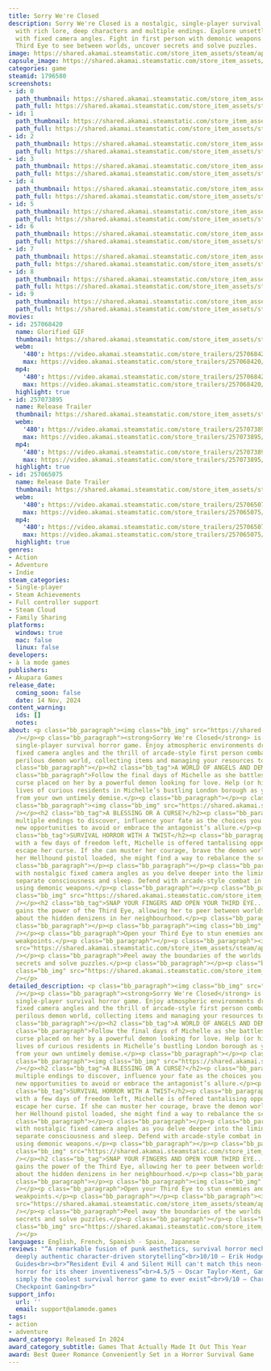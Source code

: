 ```yaml
---
title: Sorry We're Closed
description: Sorry We're Closed is a nostalgic, single-player survival horror game
  with rich lore, deep characters and multiple endings. Explore unsettling locations
  with fixed camera angles. Fight in first person with demonic weapons. Open your
  Third Eye to see between worlds, uncover secrets and solve puzzles.
image: https://shared.akamai.steamstatic.com/store_item_assets/steam/apps/1796580/header.jpg?t=1732828902
capsule_image: https://shared.akamai.steamstatic.com/store_item_assets/steam/apps/1796580/capsule_231x87.jpg?t=1732828902
categories: game
steamid: 1796580
screenshots:
- id: 0
  path_thumbnail: https://shared.akamai.steamstatic.com/store_item_assets/steam/apps/1796580/ss_046a43c4d686ed9a7405e8c32d9030bc5c427423.600x338.jpg?t=1732828902
  path_full: https://shared.akamai.steamstatic.com/store_item_assets/steam/apps/1796580/ss_046a43c4d686ed9a7405e8c32d9030bc5c427423.1920x1080.jpg?t=1732828902
- id: 1
  path_thumbnail: https://shared.akamai.steamstatic.com/store_item_assets/steam/apps/1796580/ss_44e1a413a0455638acfa1e7c15564d550243c662.600x338.jpg?t=1732828902
  path_full: https://shared.akamai.steamstatic.com/store_item_assets/steam/apps/1796580/ss_44e1a413a0455638acfa1e7c15564d550243c662.1920x1080.jpg?t=1732828902
- id: 2
  path_thumbnail: https://shared.akamai.steamstatic.com/store_item_assets/steam/apps/1796580/ss_205a1482cfe81add95e03358068c6b14ea32f689.600x338.jpg?t=1732828902
  path_full: https://shared.akamai.steamstatic.com/store_item_assets/steam/apps/1796580/ss_205a1482cfe81add95e03358068c6b14ea32f689.1920x1080.jpg?t=1732828902
- id: 3
  path_thumbnail: https://shared.akamai.steamstatic.com/store_item_assets/steam/apps/1796580/ss_2ec72d398f2d6a48eb75cdf18f54260b39d60b9c.600x338.jpg?t=1732828902
  path_full: https://shared.akamai.steamstatic.com/store_item_assets/steam/apps/1796580/ss_2ec72d398f2d6a48eb75cdf18f54260b39d60b9c.1920x1080.jpg?t=1732828902
- id: 4
  path_thumbnail: https://shared.akamai.steamstatic.com/store_item_assets/steam/apps/1796580/ss_51baefc9613aaa46ea274db0b34fdeba86f2295b.600x338.jpg?t=1732828902
  path_full: https://shared.akamai.steamstatic.com/store_item_assets/steam/apps/1796580/ss_51baefc9613aaa46ea274db0b34fdeba86f2295b.1920x1080.jpg?t=1732828902
- id: 5
  path_thumbnail: https://shared.akamai.steamstatic.com/store_item_assets/steam/apps/1796580/ss_1fcf82f67d54c6d294c23d1bbf7b8b09241642bb.600x338.jpg?t=1732828902
  path_full: https://shared.akamai.steamstatic.com/store_item_assets/steam/apps/1796580/ss_1fcf82f67d54c6d294c23d1bbf7b8b09241642bb.1920x1080.jpg?t=1732828902
- id: 6
  path_thumbnail: https://shared.akamai.steamstatic.com/store_item_assets/steam/apps/1796580/ss_ee25388a6223b7529547f31342f56139f9c6be4e.600x338.jpg?t=1732828902
  path_full: https://shared.akamai.steamstatic.com/store_item_assets/steam/apps/1796580/ss_ee25388a6223b7529547f31342f56139f9c6be4e.1920x1080.jpg?t=1732828902
- id: 7
  path_thumbnail: https://shared.akamai.steamstatic.com/store_item_assets/steam/apps/1796580/ss_6570d492bef419104adaf1c35de62437e82f50ce.600x338.jpg?t=1732828902
  path_full: https://shared.akamai.steamstatic.com/store_item_assets/steam/apps/1796580/ss_6570d492bef419104adaf1c35de62437e82f50ce.1920x1080.jpg?t=1732828902
- id: 8
  path_thumbnail: https://shared.akamai.steamstatic.com/store_item_assets/steam/apps/1796580/ss_f09b7daa509bf8dc45e16ae8d75053fe1d2a909d.600x338.jpg?t=1732828902
  path_full: https://shared.akamai.steamstatic.com/store_item_assets/steam/apps/1796580/ss_f09b7daa509bf8dc45e16ae8d75053fe1d2a909d.1920x1080.jpg?t=1732828902
- id: 9
  path_thumbnail: https://shared.akamai.steamstatic.com/store_item_assets/steam/apps/1796580/ss_080fe2bfe941d396a6fc1344670897af0dbf9322.600x338.jpg?t=1732828902
  path_full: https://shared.akamai.steamstatic.com/store_item_assets/steam/apps/1796580/ss_080fe2bfe941d396a6fc1344670897af0dbf9322.1920x1080.jpg?t=1732828902
movies:
- id: 257068420
  name: Glorified GIF
  thumbnail: https://shared.akamai.steamstatic.com/store_item_assets/steam/apps/257068420/0ab077a33d519e297a3e7ebbab3ec25b4d4ed89f/movie_600x337.jpg?t=1729887400
  webm:
    '480': https://video.akamai.steamstatic.com/store_trailers/257068420/movie480_vp9.webm?t=1729887400
    max: https://video.akamai.steamstatic.com/store_trailers/257068420/movie_max_vp9.webm?t=1729887400
  mp4:
    '480': https://video.akamai.steamstatic.com/store_trailers/257068420/movie480.mp4?t=1729887400
    max: https://video.akamai.steamstatic.com/store_trailers/257068420/movie_max.mp4?t=1729887400
  highlight: true
- id: 257073895
  name: Release Trailer
  thumbnail: https://shared.akamai.steamstatic.com/store_item_assets/steam/apps/257073895/821037c83ef40790f1bc965d30b746ecf52676d0/movie_600x337.jpg?t=1731606976
  webm:
    '480': https://video.akamai.steamstatic.com/store_trailers/257073895/movie480_vp9.webm?t=1731606976
    max: https://video.akamai.steamstatic.com/store_trailers/257073895/movie_max_vp9.webm?t=1731606976
  mp4:
    '480': https://video.akamai.steamstatic.com/store_trailers/257073895/movie480.mp4?t=1731606976
    max: https://video.akamai.steamstatic.com/store_trailers/257073895/movie_max.mp4?t=1731606976
  highlight: true
- id: 257065075
  name: Release Date Trailer
  thumbnail: https://shared.akamai.steamstatic.com/store_item_assets/steam/apps/257065075/15860acd144672c8f7c2355bea6045736e9b4362/movie_600x337.jpg?t=1731606981
  webm:
    '480': https://video.akamai.steamstatic.com/store_trailers/257065075/movie480_vp9.webm?t=1731606981
    max: https://video.akamai.steamstatic.com/store_trailers/257065075/movie_max_vp9.webm?t=1731606981
  mp4:
    '480': https://video.akamai.steamstatic.com/store_trailers/257065075/movie480.mp4?t=1731606981
    max: https://video.akamai.steamstatic.com/store_trailers/257065075/movie_max.mp4?t=1731606981
  highlight: true
genres:
- Action
- Adventure
- Indie
steam_categories:
- Single-player
- Steam Achievements
- Full controller support
- Steam Cloud
- Family Sharing
platforms:
  windows: true
  mac: false
  linux: false
developers:
- à la mode games
publishers:
- Akupara Games
release_date:
  coming_soon: false
  date: 14 Nov, 2024
content_warning:
  ids: []
  notes:
about: <p class="bb_paragraph"><img class="bb_img" src="https://shared.akamai.steamstatic.com/store_item_assets/steam/apps/1796580/extras/swc_-_banner.png?t=1732828902"
  /></p><p class="bb_paragraph"><strong>Sorry We're Closed</strong> is a nostalgic,
  single-player survival horror game. Enjoy atmospheric environments driven by classic
  fixed camera angles and the thrill of arcade-style first person combat. Enter the
  perilous demon world, collecting items and managing your resources to stay alive.</p><p
  class="bb_paragraph"></p><h2 class="bb_tag">A WORLD OF ANGELS AND DEMONS</h2><p
  class="bb_paragraph">Follow the final days of Michelle as she battles to break the
  curse placed on her by a powerful demon looking for love. Help (or hinder!) the
  lives of curious residents in Michelle’s bustling London borough as you pursue freedom
  from your own untimely demise.</p><p class="bb_paragraph"></p><p class="bb_paragraph"></p><p
  class="bb_paragraph"><img class="bb_img" src="https://shared.akamai.steamstatic.com/store_item_assets/steam/apps/1796580/extras/swc_-_character.gif?t=1732828902"
  /></p><h2 class="bb_tag">A BLESSING OR A CURSE?</h2><p class="bb_paragraph">With
  multiple endings to discover, influence your fate as the choices you make will open
  new opportunities to avoid or embrace the antagonist’s allure.</p><p class="bb_paragraph"></p><h2
  class="bb_tag">SURVIVAL HORROR WITH A TWIST</h2><p class="bb_paragraph">Taunted
  with a few days of freedom left, Michelle is offered tantalising opportunities to
  escape her curse. If she can muster her courage, brave the demon world, and keep
  her Hellhound pistol loaded, she might find a way to rebalance the scales of destiny.</p><p
  class="bb_paragraph"></p><p class="bb_paragraph"></p><p class="bb_paragraph">Explore
  with nostalgic fixed camera angles as you delve deeper into the liminal cracks that
  separate consciousness and sleep. Defend with arcade-style combat in first person
  using demonic weapons.</p><p class="bb_paragraph"></p><p class="bb_paragraph"><img
  class="bb_img" src="https://shared.akamai.steamstatic.com/store_item_assets/steam/apps/1796580/extras/swc_-_combat.gif?t=1732828902"
  /></p><h2 class="bb_tag">SNAP YOUR FINGERS AND OPEN YOUR THIRD EYE...</h2><p class="bb_paragraph">Michelle
  gains the power of the Third Eye, allowing her to peer between worlds and learn
  about the hidden denizens in her neighbourhood.</p><p class="bb_paragraph"></p><p
  class="bb_paragraph"></p><p class="bb_paragraph"><img class="bb_img" src="https://shared.akamai.steamstatic.com/store_item_assets/steam/apps/1796580/extras/swc_-_worlds.gif?t=1732828902"
  /></p><p class="bb_paragraph">Open your Third Eye to stun enemies and reveal their
  weakpoints.</p><p class="bb_paragraph"></p><p class="bb_paragraph"><img class="bb_img"
  src="https://shared.akamai.steamstatic.com/store_item_assets/steam/apps/1796580/extras/swc_-_weakpoints.gif?t=1732828902"
  /></p><p class="bb_paragraph">Peel away the boundaries of the worlds to uncover
  secrets and solve puzzles.</p><p class="bb_paragraph"></p><p class="bb_paragraph"><img
  class="bb_img" src="https://shared.akamai.steamstatic.com/store_item_assets/steam/apps/1796580/extras/swc_-_vision.gif?t=1732828902"
  /></p>
detailed_description: <p class="bb_paragraph"><img class="bb_img" src="https://shared.akamai.steamstatic.com/store_item_assets/steam/apps/1796580/extras/swc_-_banner.png?t=1732828902"
  /></p><p class="bb_paragraph"><strong>Sorry We're Closed</strong> is a nostalgic,
  single-player survival horror game. Enjoy atmospheric environments driven by classic
  fixed camera angles and the thrill of arcade-style first person combat. Enter the
  perilous demon world, collecting items and managing your resources to stay alive.</p><p
  class="bb_paragraph"></p><h2 class="bb_tag">A WORLD OF ANGELS AND DEMONS</h2><p
  class="bb_paragraph">Follow the final days of Michelle as she battles to break the
  curse placed on her by a powerful demon looking for love. Help (or hinder!) the
  lives of curious residents in Michelle’s bustling London borough as you pursue freedom
  from your own untimely demise.</p><p class="bb_paragraph"></p><p class="bb_paragraph"></p><p
  class="bb_paragraph"><img class="bb_img" src="https://shared.akamai.steamstatic.com/store_item_assets/steam/apps/1796580/extras/swc_-_character.gif?t=1732828902"
  /></p><h2 class="bb_tag">A BLESSING OR A CURSE?</h2><p class="bb_paragraph">With
  multiple endings to discover, influence your fate as the choices you make will open
  new opportunities to avoid or embrace the antagonist’s allure.</p><p class="bb_paragraph"></p><h2
  class="bb_tag">SURVIVAL HORROR WITH A TWIST</h2><p class="bb_paragraph">Taunted
  with a few days of freedom left, Michelle is offered tantalising opportunities to
  escape her curse. If she can muster her courage, brave the demon world, and keep
  her Hellhound pistol loaded, she might find a way to rebalance the scales of destiny.</p><p
  class="bb_paragraph"></p><p class="bb_paragraph"></p><p class="bb_paragraph">Explore
  with nostalgic fixed camera angles as you delve deeper into the liminal cracks that
  separate consciousness and sleep. Defend with arcade-style combat in first person
  using demonic weapons.</p><p class="bb_paragraph"></p><p class="bb_paragraph"><img
  class="bb_img" src="https://shared.akamai.steamstatic.com/store_item_assets/steam/apps/1796580/extras/swc_-_combat.gif?t=1732828902"
  /></p><h2 class="bb_tag">SNAP YOUR FINGERS AND OPEN YOUR THIRD EYE...</h2><p class="bb_paragraph">Michelle
  gains the power of the Third Eye, allowing her to peer between worlds and learn
  about the hidden denizens in her neighbourhood.</p><p class="bb_paragraph"></p><p
  class="bb_paragraph"></p><p class="bb_paragraph"><img class="bb_img" src="https://shared.akamai.steamstatic.com/store_item_assets/steam/apps/1796580/extras/swc_-_worlds.gif?t=1732828902"
  /></p><p class="bb_paragraph">Open your Third Eye to stun enemies and reveal their
  weakpoints.</p><p class="bb_paragraph"></p><p class="bb_paragraph"><img class="bb_img"
  src="https://shared.akamai.steamstatic.com/store_item_assets/steam/apps/1796580/extras/swc_-_weakpoints.gif?t=1732828902"
  /></p><p class="bb_paragraph">Peel away the boundaries of the worlds to uncover
  secrets and solve puzzles.</p><p class="bb_paragraph"></p><p class="bb_paragraph"><img
  class="bb_img" src="https://shared.akamai.steamstatic.com/store_item_assets/steam/apps/1796580/extras/swc_-_vision.gif?t=1732828902"
  /></p>
languages: English, French, Spanish - Spain, Japanese
reviews: "“A remarkable fusion of punk aesthetics, survival horror mechanics, and
  deeply authentic character-driven storytelling”<br>10/10 – Erik Hodges, Try Hard
  Guides<br><br>“Resident Evil 4 and Silent Hill can't match this neon-soaked survival
  horror for its sheer inventiveness”<br>4.5/5 – Oscar Taylor-Kent, GamesRadar+<br><br>“Quite
  simply the coolest survival horror game to ever exist”<br>9/10 – Charlie Kelly,
  Checkpoint Gaming<br>"
support_info:
  url: ''
  email: support@alamode.games
tags:
- action
- adventure
award_category: Released In 2024
award_category_subtitle: Games That Actually Made It Out This Year
award: Best Queer Romance Conveniently Set in a Horror Survival Game
---
```



